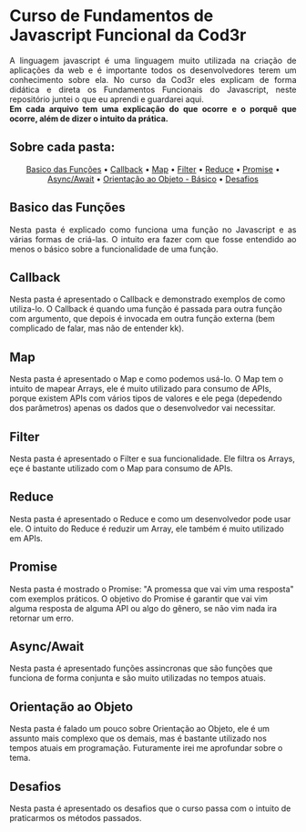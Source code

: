 # Curso de Fundamentos de Javascript Funcional da Cod3r

<p align="justify">
    A linguagem javascript é uma linguagem muito utilizada na criação de aplicações da web e é importante todos os desenvolvedores terem um conhecimento sobre ela. No curso da Cod3r eles explicam de forma didática e direta os Fundamentos Funcionais do Javascript, neste repositório juntei o que eu aprendi e guardarei aqui.
    <br>
    <strong>
        Em cada arquivo tem uma explicação do que ocorre e o porquê que ocorre, além de dizer o intuito da prática.
    </strong>
</p>



## Sobre cada pasta:

<p align="center">
    <a href="#basico-das-funções">Basico das Funções</a> •
    <a href="#callback">Callback</a> •
    <a href="#map">Map</a> •
    <a href="#filter"> Filter</a> •
    <a href="#reduce">Reduce</a> •
    <a href="#promise">Promise</a> • 
    <a href="#async/await">Async/Await</a> • 
    <a href="#orientação-ao-objeto">Orientação ao Objeto - Básico</a> •
    <a href="#desafios">Desafios</a>
</p>

## **Basico das Funções**
<p align="justify">
    Nesta pasta é explicado como funciona uma função no Javascript e as várias formas de criá-las. O intuito era fazer com que fosse entendido ao menos o básico sobre a funcionalidade de uma função.
</p>

## **Callback**
<p>
    Nesta pasta é apresentado o Callback e demonstrado exemplos de como utiliza-lo. O Callback é quando uma função é passada para outra função com argumento, que depois é invocada em outra função externa (bem complicado de falar, mas não de entender kk).
</p>

## **Map**
<p>
    Nesta pasta é apresentado o Map e como podemos usá-lo. O Map tem o intuito de mapear Arrays, ele é muito utilizado para consumo de APIs, porque existem APIs com vários tipos de valores e ele pega (depedendo dos parâmetros) apenas os dados que o desenvolvedor vai necessitar.
</p>

## **Filter**
<p>
    Nesta pasta é apresentado o Filter e sua funcionalidade. Ele filtra os Arrays, eçe é bastante utilizado com o Map para consumo de APIs.
</p>

## **Reduce**
<p>
    Nesta pasta é apresentado o Reduce e como um desenvolvedor pode usar ele. O intuito do Reduce é reduzir um Array, ele também é muito utilizado em APIs.
</p>

## **Promise**
<p>
    Nesta pasta é mostrado o Promise: "A promessa que vai vim uma resposta" com exemplos práticos. O objetivo do Promise é garantir que vai vim alguma resposta de alguma API ou algo do gênero, se não vim nada ira retornar um erro.
</p>

## **Async/Await**
<p>
    Nesta pasta é apresentado funções assincronas que são funções que funciona de forma conjunta e são muito utilizadas no tempos atuais.
</p>

## **Orientação ao Objeto**
<p>
    Nesta pasta é falado um pouco sobre Orientação ao Objeto, ele é um assunto mais complexo que os demais, mas é bastante utilizado nos tempos atuais em programação. Futuramente irei me aprofundar sobre o tema.
</p>

## **Desafios**
<p>
    Nesta pasta é apresentado os desafios que o curso passa com o intuito de praticarmos os métodos passados.
</p>